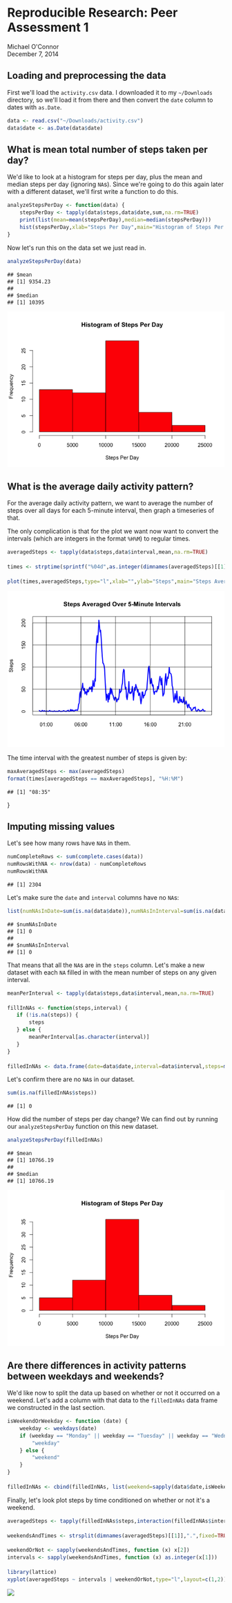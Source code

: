 # Reproducible Research: Peer Assessment 1
Michael O'Connor  
December 7, 2014  

## Loading and preprocessing the data

First we'll load the `activity.csv` data.  I downloaded it to my
`~/Downloads` directory, so we'll load it from there and then convert
the `date` column to dates with `as.Date`.


```r
data <- read.csv("~/Downloads/activity.csv")
data$date <- as.Date(data$date)
```

## What is mean total number of steps taken per day?

We'd like to look at a histogram for steps per day, plus the mean and
median steps per day (ignoring `NA`s).  Since we're going to do this again later with a
different dataset, we'll first write a function to do this.


```r
analyzeStepsPerDay <- function(data) {
    stepsPerDay <- tapply(data$steps,data$date,sum,na.rm=TRUE)
    print(list(mean=mean(stepsPerDay),median=median(stepsPerDay)))
    hist(stepsPerDay,xlab="Steps Per Day",main="Histogram of Steps Per Day",col="red")
}
```

Now let's run this on the data set we just read in.

```r
analyzeStepsPerDay(data)
```

```
## $mean
## [1] 9354.23
## 
## $median
## [1] 10395
```

![](PA1_template_files/figure-html/unnamed-chunk-3-1.png) 

## What is the average daily activity pattern?

For the average daily activity pattern, we want to average the number
of steps over all days for each 5-minute interval, then graph a
timeseries of that.

The only complication is that for the plot we want now want to convert
the intervals (which are integers in the format `%H%M`) to regular
times.



```r
averagedSteps <- tapply(data$steps,data$interval,mean,na.rm=TRUE)

times <- strptime(sprintf("%04d",as.integer(dimnames(averagedSteps)[[1]])),format="%H%M")

plot(times,averagedSteps,type="l",xlab="",ylab="Steps",main="Steps Averaged Over 5-Minute Intervals",col="blue",lwd=3,tck=1)
```

![](PA1_template_files/figure-html/unnamed-chunk-4-1.png) 

The time interval with the greatest number of steps is given by:

```r
maxAveragedSteps <- max(averagedSteps)
format(times[averagedSteps == maxAveragedSteps], "%H:%M")
```

```
## [1] "08:35"
```
}

## Imputing missing values

Let's see how many rows have `NA`s in them.


```r
numCompleteRows <- sum(complete.cases(data))
numRowsWithNA <- nrow(data) - numCompleteRows
numRowsWithNA
```

```
## [1] 2304
```

Let's make sure the `date` and `interval` columns have no `NA`s:

```r
list(numNAsInDate=sum(is.na(data$date)),numNAsInInterval=sum(is.na(data$interval)))
```

```
## $numNAsInDate
## [1] 0
## 
## $numNAsInInterval
## [1] 0
```

That means that all the `NA`s are in the `steps` column.  Let's make a
new dataset with each `NA` filled in with the mean number of steps on
any given interval.


```r
meanPerInterval <- tapply(data$steps,data$interval,mean,na.rm=TRUE)

fillInNAs <- function(steps,interval) {
   if (!is.na(steps)) {
       steps
   } else {
       meanPerInterval[as.character(interval)]
   }
}

filledInNAs <- data.frame(date=data$date,interval=data$interval,steps=mapply(fillInNAs, data$steps, data$interval))
```

Let's confirm there are no `NA`s in our dataset.


```r
sum(is.na(filledInNAs$steps))
```

```
## [1] 0
```

How did the number of steps per day change?  We can find out by
running our `analyzeStepsPerDay` function on this new dataset.


```r
analyzeStepsPerDay(filledInNAs)
```

```
## $mean
## [1] 10766.19
## 
## $median
## [1] 10766.19
```

![](PA1_template_files/figure-html/unnamed-chunk-10-1.png) 

## Are there differences in activity patterns between weekdays and weekends?

We'd like now to split the data up based on whether or not it occurred
on a weekend.  Let's add a column with that data to the `filledInNAs`
data frame we constructed in the last section.


```r
isWeekendOrWeekday <- function (date) {
    weekday <- weekdays(date)
    if (weekday == "Monday" || weekday == "Tuesday" || weekday == "Wednesday" || weekday == "Thursday" || weekday == "Friday") {
        "weekday"
    } else {
        "weekend"
    }
}

filledInNAs <- cbind(filledInNAs, list(weekend=sapply(data$date,isWeekendOrWeekday)))
```

Finally, let's look plot steps by time conditioned on whether or not
it's a weekend.


```r
averagedSteps <- tapply(filledInNAs$steps,interaction(filledInNAs$interval,filledInNAs$weekend),mean)

weekendsAndTimes <- strsplit(dimnames(averagedSteps)[[1]],".",fixed=TRUE)

weekendOrNot <- sapply(weekendsAndTimes, function (x) x[2])
intervals <- sapply(weekendsAndTimes, function (x) as.integer(x[1]))

library(lattice)
xyplot(averagedSteps ~ intervals | weekendOrNot,type="l",layout=c(1,2))
```

![](PA1_template_files/figure-html/unnamed-chunk-12-1.png) 
